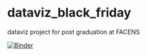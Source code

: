 # dataviz_black_friday
dataviz project for post graduation at FACENS

[![Binder](https://mybinder.org/badge_logo.svg)](https://mybinder.org/v2/gh/gustavo-candido-silva/dataviz_black_friday/master)
